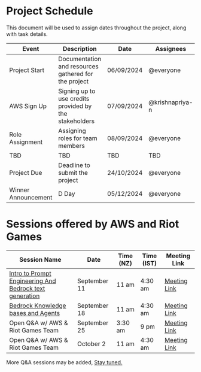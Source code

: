 # Project Schedule

This document will be used to assign dates throughout the project, along with task details.

| Event | Description | Date | Assignees |
| --- | --- | --- | --- |
| Project Start | Documentation and resources gathered for the project | 06/09/2024 | @everyone | 
| AWS Sign Up | Signing up to use credits provided by the stakeholders | 07/09/2024 | @krishnapriya-n
| Role Assignment | Assigning roles for team members | 08/09/2024 | @everyone | 
| TBD | TBD | TBD | TBD |
| Project Due | Deadline to submit the project | 24/10/2024 | @everyone |
| Winner Announcement | D Day | 05/12/2024 | @everyone |

# Sessions offered by AWS and Riot Games

| Session Name | Date | Time (NZ) | Time (IST) | Meeting Link | 
| --- | --- | --- | --- | --- |
| <a href = "https://catalog.us-east-1.prod.workshops.aws/workshops/a4bdb007-5600-4368-81c5-ff5b4154f518/en-US/050-prompt-engineering" rel = "nofollow"> Intro to Prompt Engineering And Bedrock text generation </a> | September 11 | 11 am | 4:30 am | <a href ="http://meet.google.com/vbr-bsxp-ztg" rel = "nofollow"> Meeting Link </a> |
| <a href = "https://catalog.us-east-1.prod.workshops.aws/workshops/a4bdb007-5600-4368-81c5-ff5b4154f518/en-US/120-rag" rel = "nofollow"> Bedrock Knowledge bases and Agents </a> | September 18 | 11 am | 4:30 am | <a href ="https://meet.google.com/eim-vpvp-bre" rel = "nofollow"> Meeting Link </a> |
| Open Q&A w/ AWS & Riot Games Team | September 25 | 3:30 am | 9 pm | <a href ="https://meet.google.com/wqz-ywvc-yap" rel = "nofollow"> Meeting Link </a> |
| Open Q&A w/ AWS & Riot Games Team | October 2 | 11 am | 4:30 am | <a href ="https://meet.google.com/vux-evpo-nvv" rel = "nofollow"> Meeting Link </a> |

More Q&A sessions may be added, <a href = "https://vcthackathon.devpost.com/resources" rel = "nofollow"> Stay tuned. </a>
